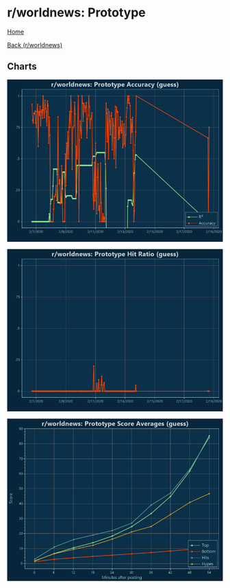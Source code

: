 # r/worldnews: Prototype

[Home](../../index.md)

[Back (r/worldnews)](../guess_worldnews.md)

## Charts

![r/worldnews R² (guess)](../../images/models/guess_worldnews_Prototype_Accuracy.png "r/worldnews R² (guess)")

![r/worldnews Hit Ratio (guess)](../../images/models/guess_worldnews_Prototype_HitRatio.png "r/worldnews Hit Ratio (guess)")

![r/worldnews Score Averages (guess)](../../images/models/guess_worldnews_Prototype_Scores.png "r/worldnews Score Averages (guess)")

